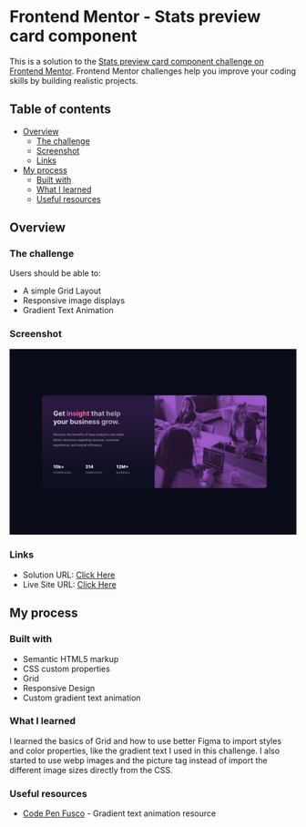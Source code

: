 # Frontend Mentor - Stats preview card component

This is a solution to the [Stats preview card component challenge on Frontend Mentor](https://www.frontendmentor.io/challenges/stats-preview-card-component-8JqbgoU62). Frontend Mentor challenges help you improve your coding skills by building realistic projects. 

## Table of contents

- [Overview](#overview)
  - [The challenge](#the-challenge)
  - [Screenshot](#screenshot)
  - [Links](#links)
- [My process](#my-process)
  - [Built with](#built-with)
  - [What I learned](#what-i-learned)
  - [Useful resources](#useful-resources)



## Overview

### The challenge

Users should be able to:

- A simple Grid Layout
- Responsive image displays
- Gradient Text Animation

### Screenshot

![](./screenshot/screenshot-desktop.jpg)



### Links

- Solution URL: [Click Here](https://github.com/fuzail13/Stats-preview-card-component)
- Live Site URL: [Click Here](https://stats-preview-card-component-wheat-delta.vercel.app/)
## My process

### Built with

- Semantic HTML5 markup
- CSS custom properties
- Grid
- Responsive Design
- Custom gradient text animation


### What I learned

I learned the basics of Grid and how to use better Figma to import styles and color properties, like the gradient text I used in this challenge. I also started to use webp images and the picture tag instead of import the different image sizes directly from the CSS.

### Useful resources

- [Code Pen Fusco](https://codepen.io/fusco/pen/JEJMGX) - Gradient text animation resource







